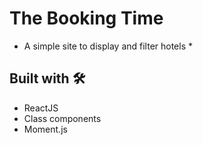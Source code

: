 # The Booking Time

* A simple site to display and filter hotels *

## Built with 🛠️

- ReactJS
- Class components
- Moment.js
